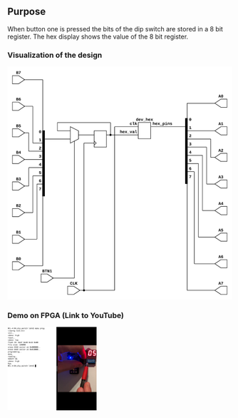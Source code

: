 ## Purpose

When button one is pressed the bits of the dip switch are stored in a 8 bit
register. The hex display shows the value of the 8 bit register.

### Visualization of the design

![test](https://github.com/michael-lehn/icebreaker-examples/blob/main/04_dip_switch/test.svg)

### Demo on FPGA (Link to YouTube)

[<img src="https://github.com/michael-lehn/icebreaker-examples/blob/main/04_dip_switch/demo.png" width="200">](https://youtu.be/VXf1pYegonU)
